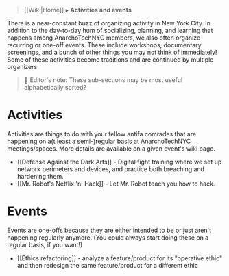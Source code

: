 > [[Wiki|Home]] ▸ **Activities and events**

There is a near-constant buzz of organizing activity in New York City. In addition to the day-to-day hum of socializing, planning, and learning that happens among AnarchoTechNYC members, we also often organize recurring or one-off events. These include workshops, documentary screenings, and a bunch of other things you may not think of immediately! Some of these activities become traditions and are continued by multiple organizers.

> 📝 Editor's note: These sub-sections may be most useful alphabetically sorted?

# Activities

Activities are things to do with your fellow antifa comrades that are happening on a(t least a semi-)regular basis at AnarchoTechNYC meetings/spaces. More details are available on a given event's wiki page.

* [[Defense Against the Dark Arts]] - Digital fight training where we set up network perimeters and devices, and practice both breaching and hardening them.
* [[Mr. Robot's Netflix 'n' Hack]] - Let Mr. Robot teach you how to hack.

# Events

Events are one-offs because they are either intended to be or just aren't happening regularly anymore. (You could always start doing these on a regular basis, if you want!)

* [[Ethics refactoring]] - analyze a feature/product for its "operative ethic" and then redesign the same feature/product for a different ethic